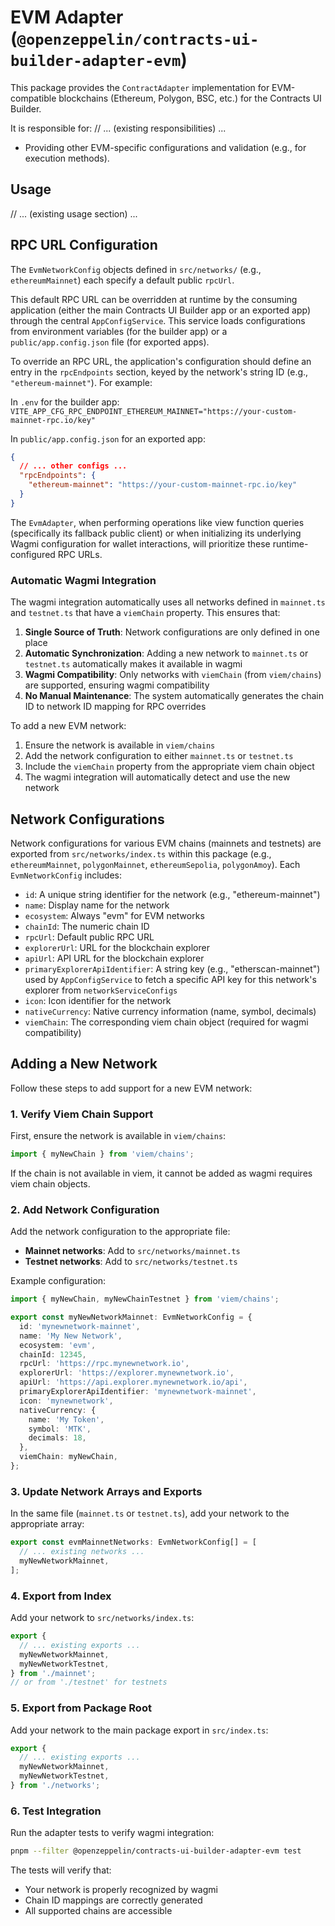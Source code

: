 # EVM Adapter (`@openzeppelin/contracts-ui-builder-adapter-evm`)

This package provides the `ContractAdapter` implementation for EVM-compatible blockchains (Ethereum, Polygon, BSC, etc.) for the Contracts UI Builder.

It is responsible for:
// ... (existing responsibilities) ...

- Providing other EVM-specific configurations and validation (e.g., for execution methods).

## Usage

// ... (existing usage section) ...

## RPC URL Configuration

The `EvmNetworkConfig` objects defined in `src/networks/` (e.g., `ethereumMainnet`) each specify a default public `rpcUrl`.

This default RPC URL can be overridden at runtime by the consuming application (either the main Contracts UI Builder app or an exported app) through the central `AppConfigService`. This service loads configurations from environment variables (for the builder app) or a `public/app.config.json` file (for exported apps).

To override an RPC URL, the application's configuration should define an entry in the `rpcEndpoints` section, keyed by the network's string ID (e.g., `"ethereum-mainnet"`). For example:

In `.env` for the builder app:
`VITE_APP_CFG_RPC_ENDPOINT_ETHEREUM_MAINNET="https://your-custom-mainnet-rpc.io/key"`

In `public/app.config.json` for an exported app:

```json
{
  // ... other configs ...
  "rpcEndpoints": {
    "ethereum-mainnet": "https://your-custom-mainnet-rpc.io/key"
  }
}
```

The `EvmAdapter`, when performing operations like view function queries (specifically its fallback public client) or when initializing its underlying Wagmi configuration for wallet interactions, will prioritize these runtime-configured RPC URLs.

### Automatic Wagmi Integration

The wagmi integration automatically uses all networks defined in `mainnet.ts` and `testnet.ts` that have a `viemChain` property. This ensures that:

1. **Single Source of Truth**: Network configurations are only defined in one place
2. **Automatic Synchronization**: Adding a new network to `mainnet.ts` or `testnet.ts` automatically makes it available in wagmi
3. **Wagmi Compatibility**: Only networks with `viemChain` (from `viem/chains`) are supported, ensuring wagmi compatibility
4. **No Manual Maintenance**: The system automatically generates the chain ID to network ID mapping for RPC overrides

To add a new EVM network:

1. Ensure the network is available in `viem/chains`
2. Add the network configuration to either `mainnet.ts` or `testnet.ts`
3. Include the `viemChain` property from the appropriate viem chain object
4. The wagmi integration will automatically detect and use the new network

## Network Configurations

Network configurations for various EVM chains (mainnets and testnets) are exported from `src/networks/index.ts` within this package (e.g., `ethereumMainnet`, `polygonMainnet`, `ethereumSepolia`, `polygonAmoy`). Each `EvmNetworkConfig` includes:

- `id`: A unique string identifier for the network (e.g., "ethereum-mainnet")
- `name`: Display name for the network
- `ecosystem`: Always "evm" for EVM networks
- `chainId`: The numeric chain ID
- `rpcUrl`: Default public RPC URL
- `explorerUrl`: URL for the blockchain explorer
- `apiUrl`: API URL for the blockchain explorer
- `primaryExplorerApiIdentifier`: A string key (e.g., "etherscan-mainnet") used by `AppConfigService` to fetch a specific API key for this network's explorer from `networkServiceConfigs`
- `icon`: Icon identifier for the network
- `nativeCurrency`: Native currency information (name, symbol, decimals)
- `viemChain`: The corresponding viem chain object (required for wagmi compatibility)

## Adding a New Network

Follow these steps to add support for a new EVM network:

### 1. Verify Viem Chain Support

First, ensure the network is available in `viem/chains`:

```typescript
import { myNewChain } from 'viem/chains';
```

If the chain is not available in viem, it cannot be added as wagmi requires viem chain objects.

### 2. Add Network Configuration

Add the network configuration to the appropriate file:

- **Mainnet networks**: Add to `src/networks/mainnet.ts`
- **Testnet networks**: Add to `src/networks/testnet.ts`

Example configuration:

```typescript
import { myNewChain, myNewChainTestnet } from 'viem/chains';

export const myNewNetworkMainnet: EvmNetworkConfig = {
  id: 'mynewnetwork-mainnet',
  name: 'My New Network',
  ecosystem: 'evm',
  chainId: 12345,
  rpcUrl: 'https://rpc.mynewnetwork.io',
  explorerUrl: 'https://explorer.mynewnetwork.io',
  apiUrl: 'https://api.explorer.mynewnetwork.io/api',
  primaryExplorerApiIdentifier: 'mynewnetwork-mainnet',
  icon: 'mynewnetwork',
  nativeCurrency: {
    name: 'My Token',
    symbol: 'MTK',
    decimals: 18,
  },
  viemChain: myNewChain,
};
```

### 3. Update Network Arrays and Exports

In the same file (`mainnet.ts` or `testnet.ts`), add your network to the appropriate array:

```typescript
export const evmMainnetNetworks: EvmNetworkConfig[] = [
  // ... existing networks ...
  myNewNetworkMainnet,
];
```

### 4. Export from Index

Add your network to `src/networks/index.ts`:

```typescript
export {
  // ... existing exports ...
  myNewNetworkMainnet,
  myNewNetworkTestnet,
} from './mainnet';
// or from './testnet' for testnets
```

### 5. Export from Package Root

Add your network to the main package export in `src/index.ts`:

```typescript
export {
  // ... existing exports ...
  myNewNetworkMainnet,
  myNewNetworkTestnet,
} from './networks';
```

### 6. Test Integration

Run the adapter tests to verify wagmi integration:

```bash
pnpm --filter @openzeppelin/contracts-ui-builder-adapter-evm test
```

The tests will verify that:

- Your network is properly recognized by wagmi
- Chain ID mappings are correctly generated
- All supported chains are accessible
